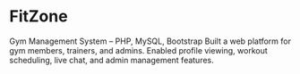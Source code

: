 # FitZone
Gym Management System – PHP, MySQL, Bootstrap  Built a web platform for gym members, trainers, and admins.  Enabled profile viewing, workout scheduling, live chat, and admin management features.
